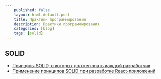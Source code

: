 ```yaml
---
    published: false
    layout: html.default.post
    title: Практики программирования
    description: Практики программирования
    categories: [blog]
    tags: [solid]
---
```


## SOLID

*   [Принципы SOLID, о которых должен знать каждый разработчик](https://habr.com/company/ruvds/blog/426413/)
*   [Применение принципов SOLID при разработке React-приложений](https://habr.com/company/ruvds/blog/428079/)
